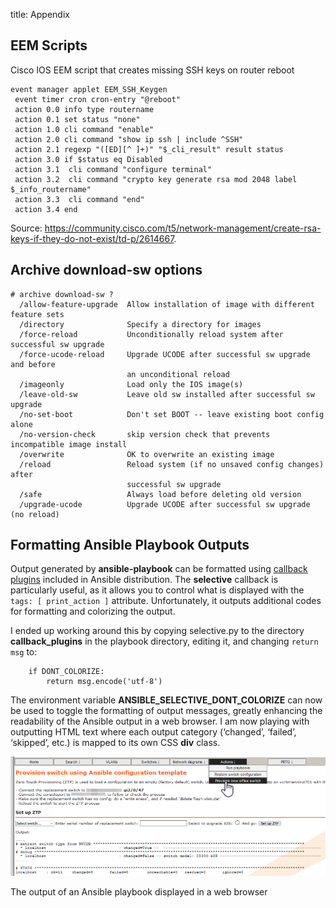 title: Appendix

## EEM Scripts

Cisco IOS EEM script that creates missing SSH keys on router reboot

```
event manager applet EEM_SSH_Keygen
 event timer cron cron-entry "@reboot"
 action 0.0 info type routername
 action 0.1 set status "none"
 action 1.0 cli command "enable"
 action 2.0 cli command "show ip ssh | include ^SSH"
 action 2.1 regexp "([ED][^ ]+)" "$_cli_result" result status
 action 3.0 if $status eq Disabled
 action 3.1  cli command "configure terminal"
 action 3.2  cli command "crypto key generate rsa mod 2048 label $_info_routername"
 action 3.3  cli command "end"
 action 3.4 end
```

Source: https://community.cisco.com/t5/network-management/create-rsa-keys-if-they-do-not-exist/td-p/2614667.

## Archive download-sw options

```
# archive download-sw ?
  /allow-feature-upgrade  Allow installation of image with different feature sets
  /directory              Specify a directory for images
  /force-reload           Unconditionally reload system after successful sw upgrade
  /force-ucode-reload     Upgrade UCODE after successful sw upgrade and before
                          an unconditional reload
  /imageonly              Load only the IOS image(s)
  /leave-old-sw           Leave old sw installed after successful sw upgrade
  /no-set-boot            Don't set BOOT -- leave existing boot config alone
  /no-version-check       skip version check that prevents incompatible image install
  /overwrite              OK to overwrite an existing image
  /reload                 Reload system (if no unsaved config changes) after
                          successful sw upgrade
  /safe                   Always load before deleting old version
  /upgrade-ucode          Upgrade UCODE after successful sw upgrade (no reload)
```

## Formatting Ansible Playbook Outputs

Output generated by **ansible-playbook** can be formatted using
[callback plugins](https://docs.ansible.com/ansible/latest/plugins/callback.html) included
in Ansible distribution. The **selective** callback is particularly useful, as it allows
you to control what is displayed with the `tags: [ print_action ]` attribute. Unfortunately,
it outputs additional codes for formatting and colorizing the output.

I ended up working around this by copying selective.py to the directory **callback_plugins**
in the playbook directory, editing it, and changing `return msg` to:

```
    if DONT_COLORIZE:
        return msg.encode('utf-8')
```

The environment variable **ANSIBLE_SELECTIVE_DONT_COLORIZE** can now be used to toggle the
formatting of output messages, greatly enhancing the readability of the Ansible output in
a web browser. I am now playing with outputting HTML text where each output category
(‘changed’, ‘failed’, ‘skipped’, etc.) is mapped to its own CSS **div** class.

![Ansible playbook output](Playbook-Output.png)
<div class='caption figure'>The output of an Ansible playbook displayed in a web browser</div>
